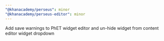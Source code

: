 ```yaml
---
"@khanacademy/perseus": minor
"@khanacademy/perseus-editor": minor
---
```


Add save warnings to PhET widget editor and un-hide widget from content editor widget dropdown
